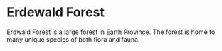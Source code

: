 # Erdewald Forest
Erdwald Forest is a large forest in Earth Province. The forest is home to many unique species of both flora and fauna.